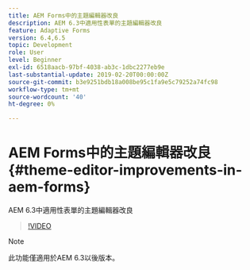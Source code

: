```yaml
---
title: AEM Forms中的主題編輯器改良
description: AEM 6.3中適用性表單的主題編輯器改良
feature: Adaptive Forms
version: 6.4,6.5
topic: Development
role: User
level: Beginner
exl-id: 6518aacb-97bf-4038-ab3c-1dbc2277eb9e
last-substantial-update: 2019-02-20T00:00:00Z
source-git-commit: b3e9251bdb18a008be95c1fa9e5c79252a74fc98
workflow-type: tm+mt
source-wordcount: '40'
ht-degree: 0%

---
```


# AEM Forms中的主題編輯器改良{#theme-editor-improvements-in-aem-forms}

AEM 6.3中適用性表單的主題編輯器改良

>[!VIDEO](https://video.tv.adobe.com/v/19497?quality=12&learn=on)

>[!NOTE]
>
>此功能僅適用於AEM 6.3以後版本。
